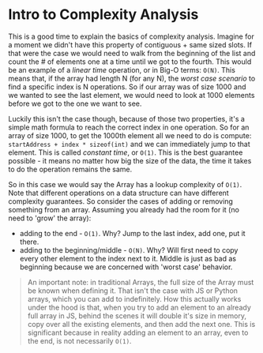 # Intro to Complexity Analysis

This is a good time to explain the basics of complexity analysis. Imagine for a moment we didn't have this property of contiguous + same sized slots. If that were the case we would need to walk from the beginning of the list and count the # of elements one at a time until we got to the fourth. This would be an example of a _linear time_ operation, or in Big-O terms: `O(N)`. This means that, if the array had length N (for any N), the _worst case scenario_ to find a specific index is N operations. So if our array was of size 1000 and we wanted to see the last element, we would need to look at 1000 elements before we got to the one we want to see.

Luckily this isn't the case though, because of those two properties, it's a simple math formula to reach the correct index in one operation. So for an array of size 1000, to get the 1000th element all we need to do is compute: `startAddress + index * sizeof(int)` and we can immediately jump to that element. This is called _constant time_, or `O(1)`. This is the best guarantee possible - it means no matter how big the size of the data, the time it takes to do the operation remains the same.

So in this case we would say the Array has a lookup complexity of `O(1)`. Note that different operations on a data structure can have different complexity guarantees. So consider the cases of adding or removing something from an array. Assuming you already had the room for it (no need to 'grow' the array):

- adding to the end - `O(1)`. Why? Jump to the last index, add one, put it there.
- adding to the beginning/middle - `O(N)`. Why? Will first need to copy every other element to the index next to it. Middle is just as bad as beginning because we are concerned with 'worst case' behavior.

> An important note: in traditional Arrays, the full size of the Array must be known when defining it. That isn't the case with JS or Python arrays, which you can add to indefinitely. How this actually works under the hood is that, when you try to add an element to an already full array in JS, behind the scenes it will double it's size in memory, copy over all the existing elements, and then add the next one. This is significant because in reality adding an element to an array, even to the end, is not necessarily `O(1)`.
